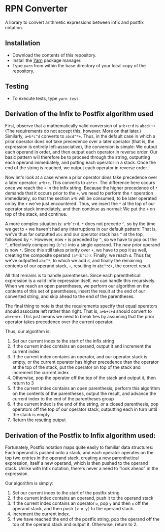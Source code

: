 RPN Converter
=============

A library to convert arithmetic expressions between infix and postfix notation.

Installation
------------

* Download the contents of this repository.
* Install the [Yarn](https://yarnpkg.com/) package manager.
* Type ```yarn``` from within the base directory of your local copy of the repository.

Testing
-------

* To execute tests, type ```yarn test```.

Derivation of the Infix to Postfix algorithm used
--------------------------------------------------

First, observe that a mathematically valid conversion of `a+b+c+d` is `abcd+++` (The requirements do not accept this, however. More on that later.) 
Similarly, `a+b*c^d` converts to `abcd^*+`. Thus, in the default case in which a prior operator does not take precedence over a later operator 
(that is, the expression is entirely left-associative), the conversion is simple: We output each operand in order, and then output each 
operator in reverse order. Our basic pattern will therefore be to proceed through the string, outputting each operand immediately, and putting 
each operator in a stack. Once the end of the string is reached, we output each operator in reverse order.

Now let's look at a case where a prior operator *does* take precedence over a later operator: `a*b+c`. This converts to `ab*c+`. The difference
here occurs once we reach the `+` in the infix string. Because the higher precedence of `*` demands that it occurs prior to the `+`, we need
to perform the `*` operation immediately, so that the section `a*b` will be consumed, to be later operated on by the `+` we've just encountered.
Thus, we insert the `*` at the top of our operator stack immediately, and then continue as normal: We put the `+` on top of the stack, and
continue. 

A more complex situation is: `a*b^c+d`. `*` does not precede `^`, so by the time we get to `+` we haven't had any interruptions in our default
pattern: That is, we've thus far outputted `abc` and our operator stack has `^` at the top, followed by `*`. However, now `+` is preceded by `^`,
so we have to pop out the `^`, effectively composing `(b^c)` into a single operand. The *new* prior operand is now `*`. Since this still takes priority
over `+`, we have to pop it as well, creating the composite operand `(a*(b^c))`. Finally, we reach `d`. Thus far, we've outputted `abc^*`, to 
which we add `d`, and finally the remaining contents of our operand stack, `+`, resulting in `abc^*d+`, the correct result.

All that remains is to handle parentheses. Since each parenthetical expression is a valid infix expression itself, we can handle this recursively.
When we reach an open parentheses, we perform our algorithm on the contents of this set of parentheses, insert the result at the end of our
converted string, and skip ahead to the end of the parentheses.

The final thing to note is that the requirements specify that equal operators should associate left rather than right. That is, `a+b+c+d` should
convert to `ab+c+d+`. This just means we need to break ties by assuming that the prior operator takes precedence over the current operator.

Thus, our algorithm is:

1. Set our current index to the start of the infix string
2. If the current index contains an operand, output it and increment the current index
3. If the current index contains an operator, and our operator stack is empty, or the current operator has higher precedence than the operator at the top of the stack, put the operator on top of the stack and increment the current index
4. Otherwise, pop the operator off the top of the stack and output it, then return to 3
5. If the current index contains an open parenthesis, perform this algorithm on the contents of the parentheses, output the result, and advance the current index to the end of the parentheses group
6. If the current index is the end of the string, or a closed parenthesis, pop operators off the top of our operator stack, outputting each in turn until the stack is empty.
7. Return the resuting output

Derivation of the Postfix to Infix algorithm used:
--------------------------------------------------

Fortunately, Postfix notation maps quite easily to familiar data structures: Each operand is pushed onto a stack, and each operator operates on the top
two entries in the operand stack, creating a new parenthetical expression, itself a new operand, which is then pushed to the operand stack. Unlike
with Infix notation, there's never a need to "look ahead" in the expression.

Our algorithm is simply:

1. Set our current index to the start of the postfix string
2. If the current index contains an operand, push it to the operand stack
3. If the current index contains an operator `o`, pop `y` and then `x` off the operand stack, and then push `(x o y)` to the operand stack.
4. Increment the current index.
5. If we have reached the end of the postfix string, pop the operand off the top of the operand stack and output it. Otherwise, return to 2.
